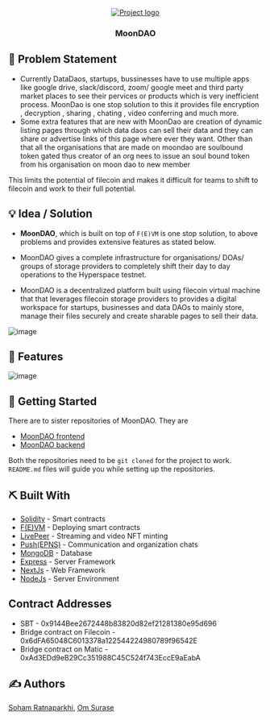 <p align="center">
  <a href="" rel="noopener">
 <img src="https://user-images.githubusercontent.com/92905626/219963934-5bccf2b3-6e5f-4098-a6b0-e99243749902.png" alt="Project logo"></a>
</p>
<h3 align="center">MoonDAO</h3>


## 🧐 Problem Statement <a name="#problem-statement"> </a>

* Currently DataDaos, startups, bussinesses have to use multiple apps like google drive, slack/discord, zoom/ google meet and third party market places to see their pervices or products which is very inefficient process. MoonDao is one stop solution to this it provides file encryption , decryption , sharing , chating , video conferring and much more.
* Some extra features that are new with MoonDao are creation of dynamic listing pages through which data daos can sell their data and they can share or advertise links of this page where ever they want. Other than that all the organisations that are made on moondao are soulbound token gated thus creator of an org nees to issue an soul bound token from his organisation on moon dao to new member 

This limits the potential of filecoin and makes it difficult for teams to shift to filecoin and work to their full potential.

## 💡 Idea / Solution <a name="#idea"> </a>

- **MoonDAO**, which is built on top of `F(E)VM` is one stop solution, to above problems and provides extensive features as stated below.

- MoonDAO gives a complete infrastructure for organisations/ DOAs/ groups of storage providers to completely shift their day to day operations to the Hyperspace testnet.

- MoonDAO is a decentralized platform built using filecoin virtual machine that that leverages filecoin storage providers to provides a 
digital workspace for startups, businesses and data DAOs to mainly  store, manage their files securely and create sharable pages to sell their data. 

![image](https://user-images.githubusercontent.com/92905626/219964272-4ea24297-e026-40fa-9bab-a35e4077bca0.png)

## 🚀 Features <a name="#future-scope"> </a>

![image](https://user-images.githubusercontent.com/92905626/219964166-8104126b-15b4-4299-ad20-3b38fc7fa049.png)

## 🏁 Getting Started <a name="#getting-started"> </a>

There are to sister repositories of MoonDAO. They are
- [MoonDAO frontend](https://github.com/omsurase/MoonDao-frontend)
- [MoonDAO backend](https://github.com/omsurase/MoonDao-Backend)

Both the repositories need to be `git cloned` for the project to work. `README.md` files will guide you while setting up the repositories.

## ⛏️ Built With <a name = "tech-stack"></a>

- [Solidity](https://soliditylang.org/) - Smart contracts
- [F(E)VM](https://fvm.filecoin.io/) - Deploying smart contracts
- [LivePeer](https://livepeer.org/) - Streaming and video NFT minting
- [Push(EPNS)](https://push.org/) - Communication and organization chats
- [MongoDB](https://www.mongodb.com/) - Database
- [Express](https://expressjs.com/) - Server Framework
- [NextJs](https://nextjs.org/) - Web Framework
- [NodeJs](https://nodejs.org/en/) - Server Environment

## Contract Addresses
- SBT - 0x9144Bee2672448b83820d82ef21281380e95d696
- Bridge contract on Filecoin - 0x6dFA65048C6013378a122544224980789f96542E
- Bridge contract on Matic - 0xAd3EDd9eB29Cc351988C45C524f743EccE9aEabA
## ✍️ Authors <a name = "authors"></a>

[Soham Ratnaparkhi](https://github.com/SohamRatnaparkhi), [Om Surase](https://github.com/omsurase)
